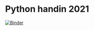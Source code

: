# Python handin 2021
[![Binder](https://mybinder.org/badge_logo.svg)](https://mybinder.org/v2/gh/CarolineHoeg/Python2021/HEAD)


